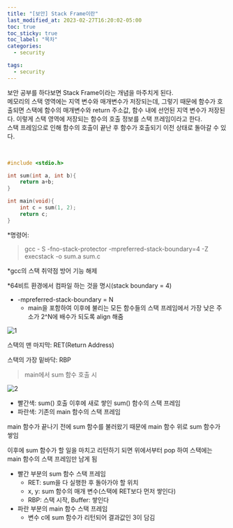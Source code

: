 ```yaml
---
title: "[보안] Stack Frame이란"
last_modified_at: 2023-02-27T16:20:02-05:00
toc: true
toc_sticky: true
toc_label: "목차"
categories:
  - security

tags:
  - security
---
```


보안 공부를 하다보면 Stack Frame이라는 개념을 마주치게 된다.  
메모리의 스택 영역에는 지역 변수와 매개변수가 저장되는데, 그렇기 때문에 함수가 호출되면 스택에 함수의 매개변수와 return 주소값, 함수 내에 선언된 지역 변수가 저장된다. 이렇게 스택 영역에 저장되는 함수의 호출 정보를 스택 프레임이라고 한다.  
스택 프레임으로 인해 함수의 호출이 끝난 후 함수가 호출되기 이전 상태로 돌아갈 수 있다. 

<br/>

```c
#include <stdio.h>

int sum(int a, int b){
	return a+b;
}

int main(void){
	int c = sum(1, 2);
	return c;
}
```
*명령어:  
>gcc - S -fno-stack-protector -mpreferred-stack-boundary=4 -Z execstack -o sum.a sum.c

*gcc의 스택 취약점 방어 기능 해제

*64비트 환경에서 컴파일 하는 것을 명시(stack boundary = 4)

- -mpreferred-stack-boundary = N
    - main을 포함하여 이후에 불리는 모든 함수들의 스택 프레임에서 가장 낮은 주소가 2^N에 배수가 되도록 align 해줌

![1](https://user-images.githubusercontent.com/63995044/221567545-a72dc31f-6651-478e-b609-65eac64284a5.png)

스택의 맨 마지막: RET(Return Address)

스택의 가장 밑바닥: RBP

>main에서 sum 함수 호출 시

![2](https://user-images.githubusercontent.com/63995044/221567553-ff92f916-bc23-462b-a273-3d4e5f8b7438.png)

- 빨간색: sum() 호출 이후에 새로 쌓인 sum() 함수의 스택 프레임
- 파란색: 기존의 main 함수의 스택 프레임

main 함수가 끝나기 전에 sum 함수를 불러왔기 때문에 main 함수 위로 sum 함수가 쌓임

이후에 sum 함수가 할 일을 마치고 리턴하기 되면 위에서부터 pop 하여 스택에는 main 함수의 스택 프레임만 남게 됨

- 빨간 부분의 sum 함수 스택 프레임
    - RET: sum을 다 실행한 후 돌아가야 할 위치
    - x, y: sum 함수의 매개 변수(스택에 RET보다 먼저 쌓인다)
    - RBP: 스택 시작, Buffer: 쌓인다
- 파란 부분의 main 함수 스택 프레임
    - 변수 c에 sum 함수가 리턴되어 결과값인 3이 담김